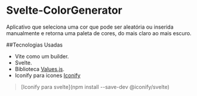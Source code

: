 # Svelte-ColorGenerator

Aplicativo que seleciona uma cor que pode ser aleatória ou inserida manualmente e retorna uma paleta de cores, do mais claro ao mais escuro.

##Tecnologias Usadas

- Vite como um builder.
- Svelte.
- Biblioteca [Values.js](https://noeldelgado.github.io/values.js/).
- Iconify para icones [Iconify](https://iconify.design)
> [Iconify para svelte](npm install --save-dev @iconify/svelte)